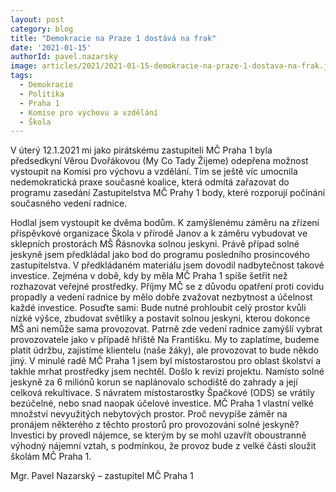 ```yaml
---
layout: post
category: blog
title: "Demokracie na Praze 1 dostává na frak"
date: '2021-01-15'
authorId: pavel.nazarsky
image: articles/2021/2021-01-15-demokracie-na-praze-1-dostava-na-frak.jpg
tags:
  - Demokracie
  - Politika
  - Praha 1
  - Komise pro výchovu a vzdělání
  - Škola
---
```


V úterý 12.1.2021 mi jako pirátskému zastupiteli MČ Praha 1 byla předsedkyní Věrou Dvořákovou (My Co Tady Žijeme) odepřena možnost vystoupit na Komisi pro výchovu a vzdělání. Tím se ještě víc umocnila nedemokratická praxe současné koalice, která odmítá zařazovat do programu zasedání Zastupitelstva MČ Prahy 1 body, které rozporují počínání současného vedení radnice.

Hodlal jsem vystoupit ke dvěma bodům. K zamýšlenému záměru na zřízení příspěvkové organizace Škola v přírodě Janov a k záměru vybudovat ve sklepních prostorách MŠ Řásnovka solnou jeskyni. Právě případ solné jeskyně jsem předkládal jako bod do programu posledního prosincového zastupitelstva. V předkládaném materiálu jsem dovodil nadbytečnost takové investice. Zejména v době, kdy by měla MČ Praha 1 spíše šetřit než rozhazovat veřejné prostředky. Příjmy MČ se z důvodu opatření proti covidu propadly a vedení radnice by mělo dobře zvažovat nezbytnost a účelnost každé investice. Posuďte sami: Bude nutné prohloubit celý prostor kvůli nízké výšce, zbudovat světlíky a postavit solnou jeskyni, kterou dokonce MŠ ani nemůže sama provozovat. Patrně zde vedení radnice zamýšlí vybrat provozovatele jako v případě hřiště Na Františku. My to zaplatíme, budeme platit údržbu, zajistíme klientelu (naše žáky), ale provozovat to bude někdo jiný. V minulé radě MČ Praha 1 jsem byl místostarostou pro oblast školství a takhle mrhat prostředky jsem nechtěl. Došlo k revizi projektu. Namísto solné jeskyně za 6 miliónů korun se naplánovalo schodiště do zahrady a její celková rekultivace. S návratem místostarostky Špačkové (ODS) se vrátily bezúčelné, nebo snad naopak účelové investice. MČ Praha 1 vlastní velké množství nevyužitých nebytových prostor. Proč nevypíše záměr na pronájem některého z těchto prostorů pro provozování solné jeskyně? Investici by provedl nájemce, se kterým by se mohl uzavřít oboustranně výhodný nájemní vztah, s podmínkou, že provoz bude z velké části sloužit školám MČ Praha 1.

Mgr. Pavel Nazarský – zastupitel MČ Praha 1
